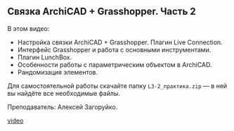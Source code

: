 ## Связка ArchiCAD + Grasshopper. Часть 2

В этом видео:

- Настройка связки ArchiCAD + Grasshopper. Плагин Live Connection.
- Интерфейс Grasshopper и работа с основными инструментами.
- Плагин LunchBox.
- Особенности работы с параметрическим объектом в ArchiCAD.
- Рандомизация элементов.

Для самостоятельной работы скачайте папку `L3-2_практика.zip` — в ней вы найдёте все необходимые файлы.

Преподаватель: Алексей Загоруйко.

[video](https://player.softculture.cc/embed/online/ARO/ARO_5.14.06_L3-2_Archicad_Live_Connection_With_Grasshopper_p2)
